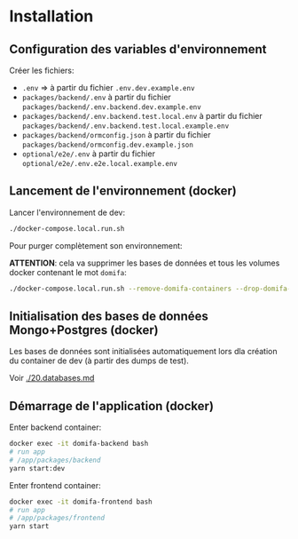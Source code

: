 # Installation

## Configuration des variables d'environnement

Créer les fichiers:

- `.env` => à partir du fichier `.env.dev.example.env`
- `packages/backend/.env` à partir du fichier `packages/backend/.env.backend.dev.example.env`
- `packages/backend/.env.backend.test.local.env` à partir du fichier `packages/backend/.env.backend.test.local.example.env`
- `packages/backend/ormconfig.json` à partir du fichier `packages/backend/ormconfig.dev.example.json`
- `optional/e2e/.env` à partir du fichier `optional/e2e/.env.e2e.local.example.env`

## Lancement de l'environnement (docker)

Lancer l'environnement de dev:

```bash
./docker-compose.local.run.sh
```

Pour purger complètement son environnement:

__ATTENTION__: cela va supprimer les bases de données et tous les volumes docker contenant le mot `domifa`:

```bash
./docker-compose.local.run.sh --remove-domifa-containers --drop-domifa-volumes
```

## Initialisation des bases de données Mongo+Postgres (docker)

Les bases de données sont initialisées automatiquement lors dla création du container de dev (à partir des dumps de test).

Voir [./20.databases.md](./20.databases.md)

## Démarrage de l'application (docker)

Enter backend container:

```sh
docker exec -it domifa-backend bash
# run app
# /app/packages/backend
yarn start:dev
```

Enter frontend container:

```sh
docker exec -it domifa-frontend bash
# run app
# /app/packages/frontend
yarn start
```
